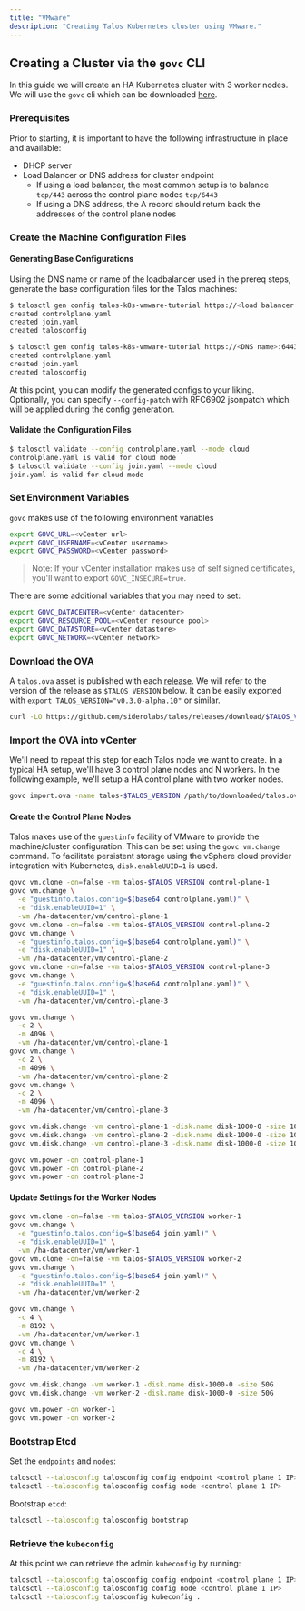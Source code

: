 ```yaml
---
title: "VMware"
description: "Creating Talos Kubernetes cluster using VMware."
---
```


## Creating a Cluster via the `govc` CLI

In this guide we will create an HA Kubernetes cluster with 3 worker nodes.
We will use the `govc` cli which can be downloaded [here](https://github.com/vmware/govmomi/tree/master/govc#installation).

### Prerequisites

Prior to starting, it is important to have the following infrastructure in place and available:

- DHCP server
- Load Balancer or DNS address for cluster endpoint
  - If using a load balancer, the most common setup is to balance `tcp/443` across the control plane nodes `tcp/6443`
  - If using a DNS address, the A record should return back the addresses of the control plane nodes

### Create the Machine Configuration Files

#### Generating Base Configurations

Using the DNS name or name of the loadbalancer used in the prereq steps, generate the base configuration files for the Talos machines:

```bash
$ talosctl gen config talos-k8s-vmware-tutorial https://<load balancer IP or DNS>:<port>
created controlplane.yaml
created join.yaml
created talosconfig
```

```bash
$ talosctl gen config talos-k8s-vmware-tutorial https://<DNS name>:6443
created controlplane.yaml
created join.yaml
created talosconfig
```

At this point, you can modify the generated configs to your liking.
Optionally, you can specify `--config-patch` with RFC6902 jsonpatch which will be applied during the config generation.

#### Validate the Configuration Files

```bash
$ talosctl validate --config controlplane.yaml --mode cloud
controlplane.yaml is valid for cloud mode
$ talosctl validate --config join.yaml --mode cloud
join.yaml is valid for cloud mode
```

### Set Environment Variables

`govc` makes use of the following environment variables

```bash
export GOVC_URL=<vCenter url>
export GOVC_USERNAME=<vCenter username>
export GOVC_PASSWORD=<vCenter password>
```

> Note: If your vCenter installation makes use of self signed certificates, you'll want to export `GOVC_INSECURE=true`.

There are some additional variables that you may need to set:

```bash
export GOVC_DATACENTER=<vCenter datacenter>
export GOVC_RESOURCE_POOL=<vCenter resource pool>
export GOVC_DATASTORE=<vCenter datastore>
export GOVC_NETWORK=<vCenter network>
```

### Download the OVA

A `talos.ova` asset is published with each [release](https://github.com/talos-systems/talos/releases).
We will refer to the version of the release as `$TALOS_VERSION` below.
It can be easily exported with `export TALOS_VERSION="v0.3.0-alpha.10"` or similar.

```bash
curl -LO https://github.com/siderolabs/talos/releases/download/$TALOS_VERSION/talos.ova
```

### Import the OVA into vCenter

We'll need to repeat this step for each Talos node we want to create.
In a typical HA setup, we'll have 3 control plane nodes and N workers.
In the following example, we'll setup a HA control plane with two worker nodes.

```bash
govc import.ova -name talos-$TALOS_VERSION /path/to/downloaded/talos.ova
```

#### Create the Control Plane Nodes

Talos makes use of the `guestinfo` facility of VMware to provide the machine/cluster configuration.
This can be set using the `govc vm.change` command.
To facilitate persistent storage using the vSphere cloud provider integration with Kubernetes, `disk.enableUUID=1` is used.

```bash
govc vm.clone -on=false -vm talos-$TALOS_VERSION control-plane-1
govc vm.change \
  -e "guestinfo.talos.config=$(base64 controlplane.yaml)" \
  -e "disk.enableUUID=1" \
  -vm /ha-datacenter/vm/control-plane-1
govc vm.clone -on=false -vm talos-$TALOS_VERSION control-plane-2
govc vm.change \
  -e "guestinfo.talos.config=$(base64 controlplane.yaml)" \
  -e "disk.enableUUID=1" \
  -vm /ha-datacenter/vm/control-plane-2
govc vm.clone -on=false -vm talos-$TALOS_VERSION control-plane-3
govc vm.change \
  -e "guestinfo.talos.config=$(base64 controlplane.yaml)" \
  -e "disk.enableUUID=1" \
  -vm /ha-datacenter/vm/control-plane-3
```

```bash
govc vm.change \
  -c 2 \
  -m 4096 \
  -vm /ha-datacenter/vm/control-plane-1
govc vm.change \
  -c 2 \
  -m 4096 \
  -vm /ha-datacenter/vm/control-plane-2
govc vm.change \
  -c 2 \
  -m 4096 \
  -vm /ha-datacenter/vm/control-plane-3
```

```bash
govc vm.disk.change -vm control-plane-1 -disk.name disk-1000-0 -size 10G
govc vm.disk.change -vm control-plane-2 -disk.name disk-1000-0 -size 10G
govc vm.disk.change -vm control-plane-3 -disk.name disk-1000-0 -size 10G
```

```bash
govc vm.power -on control-plane-1
govc vm.power -on control-plane-2
govc vm.power -on control-plane-3
```

#### Update Settings for the Worker Nodes

```bash
govc vm.clone -on=false -vm talos-$TALOS_VERSION worker-1
govc vm.change \
  -e "guestinfo.talos.config=$(base64 join.yaml)" \
  -e "disk.enableUUID=1" \
  -vm /ha-datacenter/vm/worker-1
govc vm.clone -on=false -vm talos-$TALOS_VERSION worker-2
govc vm.change \
  -e "guestinfo.talos.config=$(base64 join.yaml)" \
  -e "disk.enableUUID=1" \
  -vm /ha-datacenter/vm/worker-2
```

```bash
govc vm.change \
  -c 4 \
  -m 8192 \
  -vm /ha-datacenter/vm/worker-1
govc vm.change \
  -c 4 \
  -m 8192 \
  -vm /ha-datacenter/vm/worker-2
```

```bash
govc vm.disk.change -vm worker-1 -disk.name disk-1000-0 -size 50G
govc vm.disk.change -vm worker-2 -disk.name disk-1000-0 -size 50G
```

```bash
govc vm.power -on worker-1
govc vm.power -on worker-2
```

### Bootstrap Etcd

Set the `endpoints` and `nodes`:

```bash
talosctl --talosconfig talosconfig config endpoint <control plane 1 IP>,<control plane 2 IP>,<control plane 3 IP>
talosctl --talosconfig talosconfig config node <control plane 1 IP>
```

Bootstrap `etcd`:

```bash
talosctl --talosconfig talosconfig bootstrap
```

### Retrieve the `kubeconfig`

At this point we can retrieve the admin `kubeconfig` by running:

```bash
talosctl --talosconfig talosconfig config endpoint <control plane 1 IP>
talosctl --talosconfig talosconfig config node <control plane 1 IP>
talosctl --talosconfig talosconfig kubeconfig .
```
